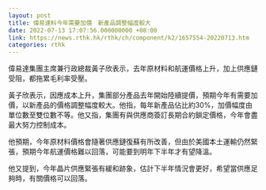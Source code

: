 ```yaml
---
layout: post
title: 偉易達料今年需要加價　新產品調整幅度較大
date: 2022-07-13 17:07:56.000000000 +08:00
link: https://news.rthk.hk/rthk/ch/component/k2/1657554-20220713.htm
categories: rthk
---
```


偉易達集團主席兼行政總裁黃子欣表示，去年原材料和航運價格上升，加上供應鏈受阻，都拖累毛利率受壓。

黃子欣表示，因應成本上升，集團部分產品去年開始陸續提價，預期今年有需要加價，以新產品的價格調整幅度較大。他指，每年新產品佔比約30%，加價幅度由單位數至雙位數不等。他又指，集團有與供應商簽訂長期合約鎖定價格，今年會盡最大努力控制成本。

他預期，今年原材料價格會隨著供應鏈復蘇有所改善，但由於美國本土運輸仍然緊張，預期今年航運價格難以回落，可能要到明年下半年才有望降溫。

他又提到，今年晶片供應緊張有緩和跡象，估計下半年情況會更好，希望當供應足夠時，有關價格可以回落。
